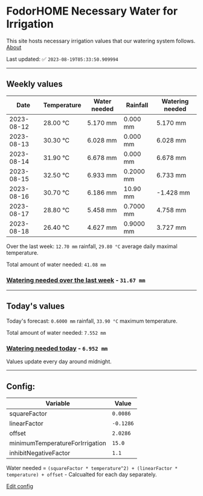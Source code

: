 # FodorHOME Necessary Water for Irrigation

This site hosts necessary irrigation values that our watering system follows. [About](https://github.com/redyau/irrigation)

Last updated: ✅ `2023-08-19T05:33:50.909994`

---

## Weekly values

| Date | Temperature | Water needed | Rainfall | Watering needed |
|-----|-----|-----|-----|-----|
| 2023-08-12 | 28.00 °C | 5.170 mm | 0.000 mm | 5.170 mm |
| 2023-08-13 | 30.30 °C | 6.028 mm | 0.000 mm | 6.028 mm |
| 2023-08-14 | 31.90 °C | 6.678 mm | 0.000 mm | 6.678 mm |
| 2023-08-15 | 32.50 °C | 6.933 mm | 0.2000 mm | 6.733 mm |
| 2023-08-16 | 30.70 °C | 6.186 mm | 10.90 mm | -1.428 mm |
| 2023-08-17 | 28.80 °C | 5.458 mm | 0.7000 mm | 4.758 mm |
| 2023-08-18 | 26.40 °C | 4.627 mm | 0.9000 mm | 3.727 mm |


Over the last week: `12.70 mm` rainfall, `29.80 °C` average daily maximal temperature.

Total amount of water needed: `41.08 mm`

### [Watering needed over the last week](lastweek.txt) - `31.67 mm`

---

## Today's values

Today's forecast: `0.6000 mm` rainfall, `33.90 °C` maximum temperature.

Total amount of water needed: `7.552 mm`

### [Watering needed today](today.txt) - `6.952 mm`

Values update every day around midnight.

---

## Config:

| Variable | Value |
|-----|-----|
| squareFactor | `0.0086` |
| linearFactor | `-0.1286` |
| offset | `2.0286` |
| minimumTemperatureForIrrigation | `15.0` |
| inhibitNegativeFactor | `1.1` |

Water needed = `(squareFactor * temperature^2) + (linearFactor * temperature) + offset` - Calcualted for each day separately.

[Edit config](https://github.com/RedyAu/irrigation/edit/main/config.json)
